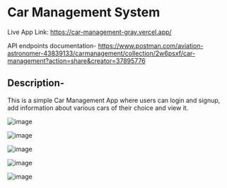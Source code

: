 # Car Management System
Live App Link: https://car-management-gray.vercel.app/ 

API endpoints documentation- https://www.postman.com/aviation-astronomer-43839133/carmanagement/collection/2w6psxf/car-management?action=share&creator=37895776 

## Description-
This is a simple Car Management App where users can login and signup, add information about various cars of their choice and view it.

![image](https://github.com/user-attachments/assets/69c2066e-7d89-4bd7-a3bd-9e7f6c8408c3)

![image](https://github.com/user-attachments/assets/684ed527-8a89-4cee-b3bc-86bc2b1a2151)

![image](https://github.com/user-attachments/assets/649ef97d-605e-43d2-a3fa-5bd8e4a22b85)

![image](https://github.com/user-attachments/assets/d3fbbf36-7bb6-44d6-8e68-c50de6f0a757)

![image](https://github.com/user-attachments/assets/de44f04f-1142-4e76-aaba-3270c7676dc4)



